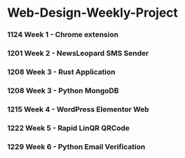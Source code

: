 # Web-Design-Weekly-Project

### 1124 Week 1 - Chrome extension

### 1201 Week 2 - NewsLeopard SMS Sender

### 1208 Week 3 - Rust Application
### 1208 Week 3 - Python MongoDB

### 1215 Week 4 - WordPress Elementor Web

### 1222 Week 5 - Rapid LinQR QRCode

### 1229 Week 6 - Python Email Verification
